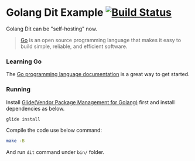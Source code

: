# Golang Dit Example [![Build Status](https://travis-ci.org/zddhub/dit.svg?branch=golang)](https://travis-ci.org/zddhub/dit)

Golang Dit can be "self-hosting" now.

> [Go](https://golang.org/) is an open source programming language that makes it easy to build simple, reliable, and efficient software.

### Learning Go

The [Go programming language documentation](https://golang.org/doc/) is a great way to get started.

### Running

Install [Glide(Vendor Package Management for Golang)](https://github.com/Masterminds/glide#install) first and install dependencies as below.

```sh
glide install
```

Compile the code use below command:

```sh
make -B
```

And run `dit` command under `bin/` folder.